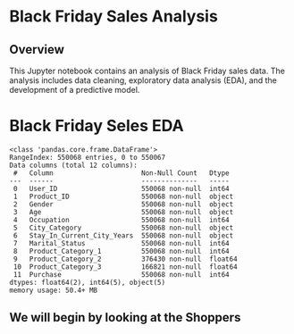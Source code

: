# Black Friday Sales Analysis


## Overview

This Jupyter notebook contains an analysis of Black Friday sales data. The analysis includes data cleaning, exploratory data analysis (EDA), and the development of a predictive model.

# Black Friday Seles EDA

```
<class 'pandas.core.frame.DataFrame'>
RangeIndex: 550068 entries, 0 to 550067
Data columns (total 12 columns):
 #   Column                      Non-Null Count   Dtype  
---  ------                      --------------   -----  
 0   User_ID                     550068 non-null  int64  
 1   Product_ID                  550068 non-null  object 
 2   Gender                      550068 non-null  object 
 3   Age                         550068 non-null  object 
 4   Occupation                  550068 non-null  int64  
 5   City_Category               550068 non-null  object 
 6   Stay_In_Current_City_Years  550068 non-null  object 
 7   Marital_Status              550068 non-null  int64  
 8   Product_Category_1          550068 non-null  int64  
 9   Product_Category_2          376430 non-null  float64
 10  Product_Category_3          166821 non-null  float64
 11  Purchase                    550068 non-null  int64  
dtypes: float64(2), int64(5), object(5)
memory usage: 50.4+ MB

```

## We will begin by looking at the Shoppers

